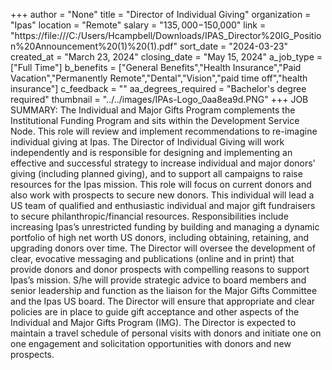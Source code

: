 +++
author = "None"
title = "Director of Individual Giving"
organization = "Ipas"
location = "Remote"
salary = "$135,000-$150,000"
link = "https://file:///C:/Users/Hcampbell/Downloads/IPAS_Director%20IG_Position%20Announcement%20(1)%20(1).pdf"
sort_date = "2024-03-23"
created_at = "March 23, 2024"
closing_date = "May 15, 2024"
a_job_type = ["Full Time"]
b_benefits = ["General Benefits","Health Insurance","Paid Vacation","Permanently Remote","Dental","Vision","paid time off","health insurance"]
c_feedback = ""
aa_degrees_required = "Bachelor's degree required"
thumbnail = "../../images/IPAs-Logo_0aa8ea9d.PNG"
+++
JOB SUMMARY:
The Individual and Major Gifts Program complements the Institutional Funding Program and sits within the Development Service Node. This role will review and implement recommendations to re-imagine individual giving at Ipas.
The Director of Individual Giving will work independently and is responsible for designing and implementing an effective and successful strategy to increase individual and major donors’ giving (including planned giving), and to support all campaigns to raise resources for the Ipas mission.  This role will focus on current donors and also work with prospects to secure new donors. This individual will lead a US team of qualified and enthusiastic individual and major gift fundraisers to secure philanthropic/financial resources. 
Responsibilities include increasing Ipas’s unrestricted funding by building and managing a dynamic portfolio of high net worth US donors, including obtaining, retaining, and upgrading donors over time. The Director will oversee the development of clear, evocative messaging and publications (online and in print) that provide donors and donor prospects with compelling reasons to support Ipas’s mission. 
S/he will provide strategic advice to board members and senior leadership and function as the liaison for the Major Gifts Committee and the Ipas US board. The Director will ensure that appropriate and clear policies are in place to guide gift acceptance and other aspects of the Individual and Major Gifts Program (IMG). 
The Director is expected to maintain a travel schedule of personal visits with donors and initiate one on one engagement and solicitation opportunities with donors and new prospects.
